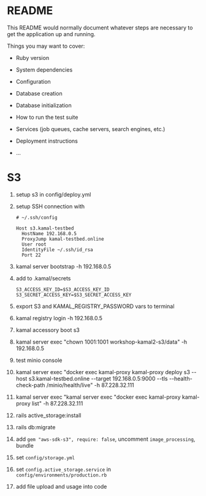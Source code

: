 # README

This README would normally document whatever steps are necessary to get the
application up and running.

Things you may want to cover:

* Ruby version

* System dependencies

* Configuration

* Database creation

* Database initialization

* How to run the test suite

* Services (job queues, cache servers, search engines, etc.)

* Deployment instructions

* ...

# S3

1. setup s3 in config/deploy.yml
2. setup SSH connection with
   ```
   # ~/.ssh/config

   Host s3.kamal-testbed
     HostName 192.168.0.5
     ProxyJump kamal-testbed.online
     User root
     IdentityFile ~/.ssh/id_rsa
     Port 22
   ```

3. kamal server bootstrap -h 192.168.0.5
4. add to .kamal/secrets
   ```
   S3_ACCESS_KEY_ID=$S3_ACCESS_KEY_ID
   S3_SECRET_ACCESS_KEY=$S3_SECRET_ACCESS_KEY
   ```
5. export S3 and KAMAL_REGISTRY_PASSWORD vars to terminal
6. kamal registry login -h 192.168.0.5
7. kamal accessory boot s3
8. kamal server exec "chown 1001:1001 workshop-kamal2-s3/data" -h 192.168.0.5
9. test minio console
10. kamal server exec "docker exec kamal-proxy kamal-proxy deploy s3 --host s3.kamal-testbed.online --target 192.168.0.5:9000 --tls --health-check-path /minio/health/live" -h 87.228.32.111
11. kamal server exec "kamal server exec "docker exec kamal-proxy kamal-proxy list" -h 87.228.32.111
12. rails active_storage:install
13. rails db:migrate
14. add `gem "aws-sdk-s3", require: false`, uncomment `image_processing`, bundle
15. set `config/storage.yml`
16. set `config.active_storage.service` in `config/environments/production.rb`
17. add file upload and usage into code
